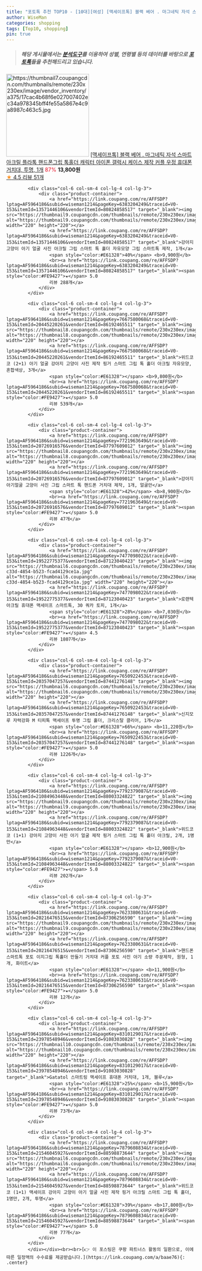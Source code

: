```yaml
---
title: "포토톡 추천 TOP10 - [10대][여성] [맥세이프톡] 블랙 베어 . 마그네틱 자석 스마트 아크릴 플라톡 핸드폰그립 톡홀더 캐릭터 아이폰 갤럭시 케이스 제작 커플 우"
author: WiseMan
categories: shopping
tags: [Top10, shopping]
pin: true
---
```


> ##### 해당 게시물에서는 [**분석도구**](https://itemscout.io/)를 이용하여 **성별**, **연령별** 등의 데이터를 바탕으로 [**포토톡**](https://link.coupang.com/a/baae76)들을 추천해드리고 있습니다.
<div class="container"><div class="row">
            <div class="col-6 col-sm-4 col-lg-4 col-lg-3">
                <div class="product-container">
                    <a href="https://link.coupang.com/re/AFFSDP?lptag=AF5964186&subid=wiseman1214&pageKey=7712858227&traceid=V0-153&itemId=20679335610&vendorItemId=87843212326" target="_blank"><img src="https://thumbnail7.coupangcdn.com/thumbnails/remote/230x230ex/image/vendor_inventory/a375/17cac4b68f6e027007402ec34a978345bff4fe55a5867e4c9a8987c463c5.jpg" alt="https://thumbnail7.coupangcdn.com/thumbnails/remote/230x230ex/image/vendor_inventory/a375/17cac4b68f6e027007402ec34a978345bff4fe55a5867e4c9a8987c463c5.jpg" width="220" height="220"></a>
                    <a href="https://link.coupang.com/re/AFFSDP?lptag=AF5964186&subid=wiseman1214&pageKey=7712858227&traceid=V0-153&itemId=20679335610&vendorItemId=87843212326" target="_blank">[맥세이프톡] 블랙 베어 . 마그네틱 자석 스마트 아크릴 플라톡 핸드폰그립 톡홀더 캐릭터 아이폰 갤럭시 케이스 제작 커플 우정 휴대폰 거치대, 투명, 1개</a>
                    <span style="color:#E61328">87%</span> <b>13,800원</b>
                    <br><a href="https://link.coupang.com/re/AFFSDP?lptag=AF5964186&subid=wiseman1214&pageKey=7712858227&traceid=V0-153&itemId=20679335610&vendorItemId=87843212326" target="_blank"><span style="color:#FE9427">★</span> 4.5
                    리뷰 51개</a>
                </div>
            </div>
            
            <div class="col-6 col-sm-4 col-lg-4 col-lg-3">
                <div class="product-container">
                    <a href="https://link.coupang.com/re/AFFSDP?lptag=AF5964186&subid=wiseman1214&pageKey=6383204249&traceid=V0-153&itemId=13571446106&vendorItemId=80824858517" target="_blank"><img src="https://thumbnail9.coupangcdn.com/thumbnails/remote/230x230ex/image/vendor_inventory/41c7/77de132597f5b787a85bb62cef0858920adbd8b26dbbb6b985f67494d73b.png" alt="https://thumbnail9.coupangcdn.com/thumbnails/remote/230x230ex/image/vendor_inventory/41c7/77de132597f5b787a85bb62cef0858920adbd8b26dbbb6b985f67494d73b.png" width="220" height="220"></a>
                    <a href="https://link.coupang.com/re/AFFSDP?lptag=AF5964186&subid=wiseman1214&pageKey=6383204249&traceid=V0-153&itemId=13571446106&vendorItemId=80824858517" target="_blank">강아지 고양이 아기 얼굴 사진 아크릴 그립 스마트 톡 홀더 자유모양 그립 스마트톡 제작, 1개</a>
                    <span style="color:#E61328">40%</span> <b>9,900원</b>
                    <br><a href="https://link.coupang.com/re/AFFSDP?lptag=AF5964186&subid=wiseman1214&pageKey=6383204249&traceid=V0-153&itemId=13571446106&vendorItemId=80824858517" target="_blank"><span style="color:#FE9427">★</span> 5.0
                    리뷰 288개</a>
                </div>
            </div>
            
            <div class="col-6 col-sm-4 col-lg-4 col-lg-3">
                <div class="product-container">
                    <a href="https://link.coupang.com/re/AFFSDP?lptag=AF5964186&subid=wiseman1214&pageKey=7667580068&traceid=V0-153&itemId=20445220261&vendorItemId=86192465511" target="_blank"><img src="https://thumbnail8.coupangcdn.com/thumbnails/remote/230x230ex/image/vendor_inventory/3def/f745d79fbe7f75893a61cd0a6ffb8c09a5031998a992ee82eabc822a5e0d.jpg" alt="https://thumbnail8.coupangcdn.com/thumbnails/remote/230x230ex/image/vendor_inventory/3def/f745d79fbe7f75893a61cd0a6ffb8c09a5031998a992ee82eabc822a5e0d.jpg" width="220" height="220"></a>
                    <a href="https://link.coupang.com/re/AFFSDP?lptag=AF5964186&subid=wiseman1214&pageKey=7667580068&traceid=V0-153&itemId=20445220261&vendorItemId=86192465511" target="_blank">위드코코 (2+1) 아기 얼굴 강아지 고양이 사진 제작 핑거 스마트 그립 톡 홀더 아크릴 자유모양, 혼합색상, 3개</a>
                    <span style="color:#E61328"></span> <b>9,800원</b>
                    <br><a href="https://link.coupang.com/re/AFFSDP?lptag=AF5964186&subid=wiseman1214&pageKey=7667580068&traceid=V0-153&itemId=20445220261&vendorItemId=86192465511" target="_blank"><span style="color:#FE9427">★</span> 5.0
                    리뷰 539개</a>
                </div>
            </div>
            
            <div class="col-6 col-sm-4 col-lg-4 col-lg-3">
                <div class="product-container">
                    <a href="https://link.coupang.com/re/AFFSDP?lptag=AF5964186&subid=wiseman1214&pageKey=7721963649&traceid=V0-153&itemId=20726916576&vendorItemId=87797609012" target="_blank"><img src="https://thumbnail8.coupangcdn.com/thumbnails/remote/230x230ex/image/vendor_inventory/f676/009101d6c45d824871b9052612de2e609de26756e226aebd3348955f1e9b.jpg" alt="https://thumbnail8.coupangcdn.com/thumbnails/remote/230x230ex/image/vendor_inventory/f676/009101d6c45d824871b9052612de2e609de26756e226aebd3348955f1e9b.jpg" width="220" height="220"></a>
                    <a href="https://link.coupang.com/re/AFFSDP?lptag=AF5964186&subid=wiseman1214&pageKey=7721963649&traceid=V0-153&itemId=20726916576&vendorItemId=87797609012" target="_blank">강아지 아기얼굴 고양이 사진 그립 스마트 톡 핸드폰 거치대 제작, 1개, 얼굴만</a>
                    <span style="color:#E61328">42%</span> <b>8,900원</b>
                    <br><a href="https://link.coupang.com/re/AFFSDP?lptag=AF5964186&subid=wiseman1214&pageKey=7721963649&traceid=V0-153&itemId=20726916576&vendorItemId=87797609012" target="_blank"><span style="color:#FE9427">★</span> 5.0
                    리뷰 47개</a>
                </div>
            </div>
            
            <div class="col-6 col-sm-4 col-lg-4 col-lg-3">
                <div class="product-container">
                    <a href="https://link.coupang.com/re/AFFSDP?lptag=AF5964186&subid=wiseman1214&pageKey=7477098022&traceid=V0-153&itemId=19522775377&vendorItemId=87123040423" target="_blank"><img src="https://thumbnail6.coupangcdn.com/thumbnails/remote/230x230ex/image/retail/images/2023/09/08/12/1/70191d17-c33d-4854-b523-fcad4129ce1a.jpg" alt="https://thumbnail6.coupangcdn.com/thumbnails/remote/230x230ex/image/retail/images/2023/09/08/12/1/70191d17-c33d-4854-b523-fcad4129ce1a.jpg" width="220" height="220"></a>
                    <a href="https://link.coupang.com/re/AFFSDP?lptag=AF5964186&subid=wiseman1214&pageKey=7477098022&traceid=V0-153&itemId=19522775377&vendorItemId=87123040423" target="_blank">로랜텍 아크릴 휴대폰 맥세이프 스마트톡, 30 쿼카 토피, 1개</a>
                    <span style="color:#E61328">28%</span> <b>7,030원</b>
                    <br><a href="https://link.coupang.com/re/AFFSDP?lptag=AF5964186&subid=wiseman1214&pageKey=7477098022&traceid=V0-153&itemId=19522775377&vendorItemId=87123040423" target="_blank"><span style="color:#FE9427">★</span> 4.5
                    리뷰 1807개</a>
                </div>
            </div>
            
            <div class="col-6 col-sm-4 col-lg-4 col-lg-3">
                <div class="product-container">
                    <a href="https://link.coupang.com/re/AFFSDP?lptag=AF5964186&subid=wiseman1214&pageKey=7650922453&traceid=V0-153&itemId=20357047257&vendorItemId=87441276148" target="_blank"><img src="https://thumbnail6.coupangcdn.com/thumbnails/remote/230x230ex/image/1025_amir_coupang_oct_80k/5fa0/952026ac8c562a053d321cc365d476c150bdc6eca62c0ca06e026a11fadb.jpg" alt="https://thumbnail6.coupangcdn.com/thumbnails/remote/230x230ex/image/1025_amir_coupang_oct_80k/5fa0/952026ac8c562a053d321cc365d476c150bdc6eca62c0ca06e026a11fadb.jpg" width="220" height="220"></a>
                    <a href="https://link.coupang.com/re/AFFSDP?lptag=AF5964186&subid=wiseman1214&pageKey=7650922453&traceid=V0-153&itemId=20357047257&vendorItemId=87441276148" target="_blank">신지모루 자력강화 M 티피톡 맥세이프 투명 그립 홀더, 크리스탈 클리어, 1개</a>
                    <span style="color:#E61328">66%</span> <b>11,220원</b>
                    <br><a href="https://link.coupang.com/re/AFFSDP?lptag=AF5964186&subid=wiseman1214&pageKey=7650922453&traceid=V0-153&itemId=20357047257&vendorItemId=87441276148" target="_blank"><span style="color:#FE9427">★</span> 5.0
                    리뷰 1226개</a>
                </div>
            </div>
            
            <div class="col-6 col-sm-4 col-lg-4 col-lg-3">
                <div class="product-container">
                    <a href="https://link.coupang.com/re/AFFSDP?lptag=AF5964186&subid=wiseman1214&pageKey=7792379087&traceid=V0-153&itemId=21084963448&vendorItemId=88003324822" target="_blank"><img src="https://thumbnail9.coupangcdn.com/thumbnails/remote/230x230ex/image/vendor_inventory/78da/34d0e578bbed0649888df656c40e32c2ee6354a783e14b4abe5020eb32bb.jpg" alt="https://thumbnail9.coupangcdn.com/thumbnails/remote/230x230ex/image/vendor_inventory/78da/34d0e578bbed0649888df656c40e32c2ee6354a783e14b4abe5020eb32bb.jpg" width="220" height="220"></a>
                    <a href="https://link.coupang.com/re/AFFSDP?lptag=AF5964186&subid=wiseman1214&pageKey=7792379087&traceid=V0-153&itemId=21084963448&vendorItemId=88003324822" target="_blank">위드코코 (1+1) 강아지 고양이 사진 아기 얼굴 제작 핑거 스마트 그립 톡 홀더 아크릴, 2개, 1명만</a>
                    <span style="color:#E61328"></span> <b>12,900원</b>
                    <br><a href="https://link.coupang.com/re/AFFSDP?lptag=AF5964186&subid=wiseman1214&pageKey=7792379087&traceid=V0-153&itemId=21084963448&vendorItemId=88003324822" target="_blank"><span style="color:#FE9427">★</span> 5.0
                    리뷰 202개</a>
                </div>
            </div>
            
            <div class="col-6 col-sm-4 col-lg-4 col-lg-3">
                <div class="product-container">
                    <a href="https://link.coupang.com/re/AFFSDP?lptag=AF5964186&subid=wiseman1214&pageKey=7623380631&traceid=V0-153&itemId=20216476515&vendorItemId=87306256590" target="_blank"><img src="https://thumbnail9.coupangcdn.com/thumbnails/remote/230x230ex/image/vendor_inventory/ec85/7eb42d390c2528e8e5fda6309a2d93e4b16abcaf4379744da69c5b74e726.jpg" alt="https://thumbnail9.coupangcdn.com/thumbnails/remote/230x230ex/image/vendor_inventory/ec85/7eb42d390c2528e8e5fda6309a2d93e4b16abcaf4379744da69c5b74e726.jpg" width="220" height="220"></a>
                    <a href="https://link.coupang.com/re/AFFSDP?lptag=AF5964186&subid=wiseman1214&pageKey=7623380631&traceid=V0-153&itemId=20216476515&vendorItemId=87306256590" target="_blank">핸드폰 스마트톡 포토 이지그립 톡홀더 만들기 거치대 커플 포토 사진 아기 소량 주문제작, 원형, 1개, 화이트</a>
                    <span style="color:#E61328"></span> <b>11,900원</b>
                    <br><a href="https://link.coupang.com/re/AFFSDP?lptag=AF5964186&subid=wiseman1214&pageKey=7623380631&traceid=V0-153&itemId=20216476515&vendorItemId=87306256590" target="_blank"><span style="color:#FE9427">★</span> 5.0
                    리뷰 12개</a>
                </div>
            </div>
            
            <div class="col-6 col-sm-4 col-lg-4 col-lg-3">
                <div class="product-container">
                    <a href="https://link.coupang.com/re/AFFSDP?lptag=AF5964186&subid=wiseman1214&pageKey=8310129017&traceid=V0-153&itemId=23978548946&vendorItemId=91083030828" target="_blank"><img src="https://thumbnail10.coupangcdn.com/thumbnails/remote/230x230ex/image/vendor_inventory/3924/8e2e259061a795ae32d9eece9f39d4874fb6d4c55c02030ada83052bb4d9.jpg" alt="https://thumbnail10.coupangcdn.com/thumbnails/remote/230x230ex/image/vendor_inventory/3924/8e2e259061a795ae32d9eece9f39d4874fb6d4c55c02030ada83052bb4d9.jpg" width="220" height="220"></a>
                    <a href="https://link.coupang.com/re/AFFSDP?lptag=AF5964186&subid=wiseman1214&pageKey=8310129017&traceid=V0-153&itemId=23978548946&vendorItemId=91083030828" target="_blank">Gatatol 스마트링 맥세이프 휴대폰 거치대, 1개, 블루</a>
                    <span style="color:#E61328">25%</span> <b>15,900원</b>
                    <br><a href="https://link.coupang.com/re/AFFSDP?lptag=AF5964186&subid=wiseman1214&pageKey=8310129017&traceid=V0-153&itemId=23978548946&vendorItemId=91083030828" target="_blank"><span style="color:#FE9427">★</span> 5.0
                    리뷰 73개</a>
                </div>
            </div>
            
            <div class="col-6 col-sm-4 col-lg-4 col-lg-3">
                <div class="product-container">
                    <a href="https://link.coupang.com/re/AFFSDP?lptag=AF5964186&subid=wiseman1214&pageKey=7879608834&traceid=V0-153&itemId=21546045927&vendorItemId=88598873644" target="_blank"><img src="https://thumbnail6.coupangcdn.com/thumbnails/remote/230x230ex/image/vendor_inventory/8bb0/4586785bd6a201349930b4d791aec05e39c928f8df444401033763d8f7dc.jpg" alt="https://thumbnail6.coupangcdn.com/thumbnails/remote/230x230ex/image/vendor_inventory/8bb0/4586785bd6a201349930b4d791aec05e39c928f8df444401033763d8f7dc.jpg" width="220" height="220"></a>
                    <a href="https://link.coupang.com/re/AFFSDP?lptag=AF5964186&subid=wiseman1214&pageKey=7879608834&traceid=V0-153&itemId=21546045927&vendorItemId=88598873644" target="_blank">위드코코 (1+1) 맥세이프 강아지 고양이 아기 얼굴 사진 제작 핑거 아크릴 스마트 그립 톡 홀더, 1명만, 2개, 투명</a>
                    <span style="color:#E61328">39%</span> <b>17,800원</b>
                    <br><a href="https://link.coupang.com/re/AFFSDP?lptag=AF5964186&subid=wiseman1214&pageKey=7879608834&traceid=V0-153&itemId=21546045927&vendorItemId=88598873644" target="_blank"><span style="color:#FE9427">★</span> 5.0
                    리뷰 77개</a>
                </div>
            </div>
            </div></div><br><br>[👉 이 포스팅은 쿠팡 파트너스 활동의 일환으로, 이에 따른 일정액의 수수료를 제공받습니다.](https://link.coupang.com/a/baae76){: .center}
